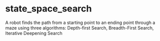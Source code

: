 # state_space_search
A robot finds the path from a starting point to an ending point through a maze using three algorithms: Depth-first Search, Breadth-First Search, Iterative Deepening Search
